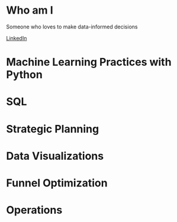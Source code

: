 # Who am I

Someone who loves to make data-informed decisions 

[LinkedIn](https://www.linkedin.com/in/lukehcliu/)

# Machine Learning Practices with Python

# SQL

# Strategic Planning

# Data Visualizations
 
# Funnel Optimization

# Operations



